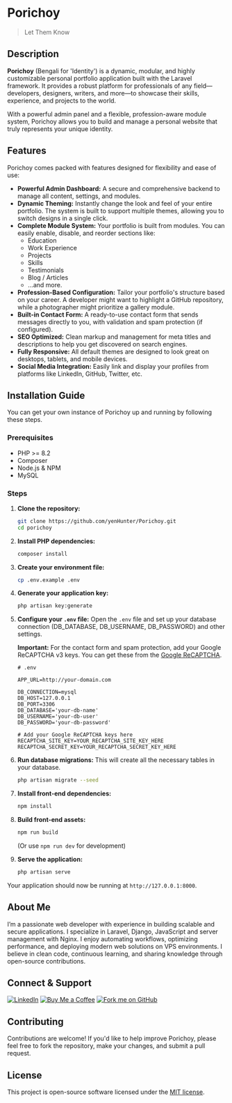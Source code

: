 # Porichoy
> Let Them Know

## Description

**Porichoy** (Bengali for 'Identity') is a dynamic, modular, and highly customizable personal portfolio application built with the Laravel framework. It provides a robust platform for professionals of any field—developers, designers, writers, and more—to showcase their skills, experience, and projects to the world.

With a powerful admin panel and a flexible, profession-aware module system, Porichoy allows you to build and manage a personal website that truly represents your unique identity.

## Features

Porichoy comes packed with features designed for flexibility and ease of use:

* **Powerful Admin Dashboard:** A secure and comprehensive backend to manage all content, settings, and modules.
* **Dynamic Theming:** Instantly change the look and feel of your entire portfolio. The system is built to support multiple themes, allowing you to switch designs in a single click.
* **Complete Module System:** Your portfolio is built from modules. You can easily enable, disable, and reorder sections like:
    * Education
    * Work Experience
    * Projects
    * Skills
    * Testimonials
    * Blog / Articles
    * ...and more.
* **Profession-Based Configuration:** Tailor your portfolio's structure based on your career. A developer might want to highlight a GitHub repository, while a photographer might prioritize a gallery module.
* **Built-in Contact Form:** A ready-to-use contact form that sends messages directly to you, with validation and spam protection (if configured).
* **SEO Optimized:** Clean markup and management for meta titles and descriptions to help you get discovered on search engines.
* **Fully Responsive:** All default themes are designed to look great on desktops, tablets, and mobile devices.
* **Social Media Integration:** Easily link and display your profiles from platforms like LinkedIn, GitHub, Twitter, etc.

## Installation Guide

You can get your own instance of Porichoy up and running by following these steps.

### Prerequisites

* PHP >= 8.2
* Composer
* Node.js & NPM
* MySQL

### Steps

1.  **Clone the repository:**
    ```bash
    git clone https://github.com/yenHunter/Porichoy.git
    cd porichoy
    ```

2.  **Install PHP dependencies:**
    ```bash
    composer install
    ```

3.  **Create your environment file:**
    ```bash
    cp .env.example .env
    ```

4.  **Generate your application key:**
    ```bash
    php artisan key:generate
    ```

5.  **Configure your `.env` file:**
    Open the `.env` file and set up your database connection (DB_DATABASE, DB_USERNAME, DB_PASSWORD) and other settings.

    **Important:** For the contact form and spam protection, add your Google ReCAPTCHA v3 keys. You can get these from the [Google ReCAPTCHA](https://developers.google.com/recaptcha).

    ```dotenv
    # .env

    APP_URL=http://your-domain.com

    DB_CONNECTION=mysql
    DB_HOST=127.0.0.1
    DB_PORT=3306
    DB_DATABASE='your-db-name'
    DB_USERNAME='your-db-user'
    DB_PASSWORD='your-db-password'

    # Add your Google ReCAPTCHA keys here
    RECAPTCHA_SITE_KEY=YOUR_RECAPTCHA_SITE_KEY_HERE
    RECAPTCHA_SECRET_KEY=YOUR_RECAPTCHA_SECRET_KEY_HERE
    ```

6.  **Run database migrations:**
    This will create all the necessary tables in your database.
    ```bash
    php artisan migrate --seed
    ```

7.  **Install front-end dependencies:**
    ```bash
    npm install
    ```

8.  **Build front-end assets:**
    ```bash
    npm run build
    ```
    (Or use `npm run dev` for development)

9.  **Serve the application:**
    ```bash
    php artisan serve
    ```

Your application should now be running at `http://127.0.0.1:8000`.

## About Me

I’m a passionate web developer with experience in building scalable and secure applications. I specialize in Laravel, Django, JavaScript and server management with Nginx. I enjoy automating workflows, optimizing performance, and deploying modern web solutions on VPS environments. I believe in clean code, continuous learning, and sharing knowledge through open-source contributions.

## Connect & Support

[![LinkedIn](https://img.shields.io/badge/LinkedIn-Connect-blue?style=for-the-badge&logo=linkedin)](https://www.linkedin.com/in/firoz-ebna-jobaier)
[![Buy Me a Coffee](https://img.shields.io/badge/Buy_Me_a_Coffee-Support-yellow?style=for-the-badge&logo=buymeacoffee)](buymeacoffee.com/yenHunter)
[![Fork me on GitHub](https://img.shields.io/badge/Fork_on_GitHub-000?style=for-the-badge&logo=github)](https://github.com/yenHunter)

## Contributing

Contributions are welcome! If you'd like to help improve Porichoy, please feel free to fork the repository, make your changes, and submit a pull request.

## License

This project is open-source software licensed under the [MIT license](https://opensource.org/licenses/MIT).